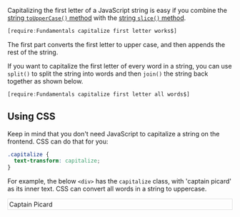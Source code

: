 Capitalizing the first letter of a JavaScript string is easy
if you combine the [string `toUpperCase()` method](https://developer.mozilla.org/en-US/docs/Web/JavaScript/Reference/Global_Objects/String/toUpperCase) with the [string `slice()` method](/tutorials/fundamentals/substring).

```javascript
[require:Fundamentals capitalize first letter works$]
```

The first part converts the first letter to upper case, and then appends
the rest of the string.

If you want to capitalize the first letter of every word in a string, you
can use `split()` to split the string into words and then `join()` the
string back together as shown below.

```javascript
[require:Fundamentals capitalize first letter all words$]
```

Using CSS
---------

Keep in mind that you don't need JavaScript to capitalize a
string on the frontend. CSS can do that for you:

```css
.capitalize {
  text-transform: capitalize;
}
```

For example, the below `<div>` has the `capitalize` class, with
'captain picard' as its inner text. CSS can convert all words in
a string to uppercase.

<style>
  .capitalize {
    text-transform: capitalize;
    padding: 3px;
    border: 1px solid #ddd;
  }
</style>
<div class="capitalize">captain picard</div>